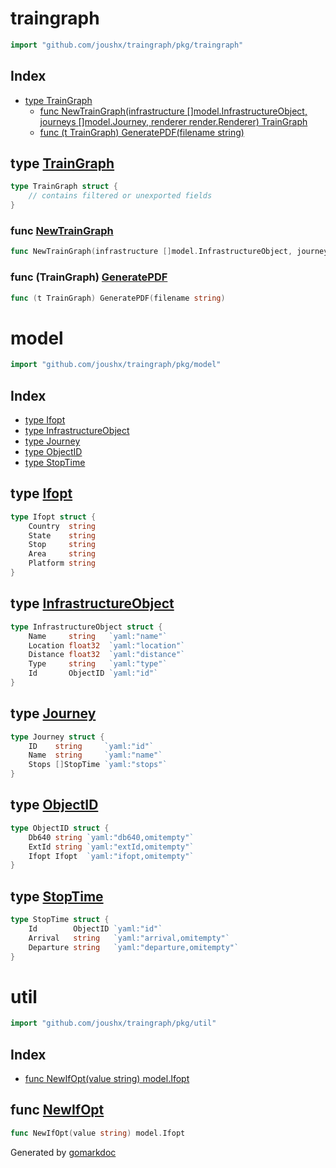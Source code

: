 <!-- gomarkdoc:embed:start -->

<!-- Code generated by gomarkdoc. DO NOT EDIT -->

# traingraph

```go
import "github.com/joushx/traingraph/pkg/traingraph"
```

## Index

- [type TrainGraph](<#type-traingraph>)
  - [func NewTrainGraph(infrastructure []model.InfrastructureObject, journeys []model.Journey, renderer render.Renderer) TrainGraph](<#func-newtraingraph>)
  - [func (t TrainGraph) GeneratePDF(filename string)](<#func-traingraph-generatepdf>)


## type [TrainGraph](<https://github.com/joushx/traingraph/blob/master/pkg/traingraph/traingraph.go#L9-L13>)

```go
type TrainGraph struct {
    // contains filtered or unexported fields
}
```

### func [NewTrainGraph](<https://github.com/joushx/traingraph/blob/master/pkg/traingraph/traingraph.go#L15>)

```go
func NewTrainGraph(infrastructure []model.InfrastructureObject, journeys []model.Journey, renderer render.Renderer) TrainGraph
```

### func \(TrainGraph\) [GeneratePDF](<https://github.com/joushx/traingraph/blob/master/pkg/traingraph/traingraph.go#L23>)

```go
func (t TrainGraph) GeneratePDF(filename string)
```

# model

```go
import "github.com/joushx/traingraph/pkg/model"
```

## Index

- [type Ifopt](<#type-ifopt>)
- [type InfrastructureObject](<#type-infrastructureobject>)
- [type Journey](<#type-journey>)
- [type ObjectID](<#type-objectid>)
- [type StopTime](<#type-stoptime>)


## type [Ifopt](<https://github.com/joushx/traingraph/blob/master/pkg/model/id.go#L9-L15>)

```go
type Ifopt struct {
    Country  string
    State    string
    Stop     string
    Area     string
    Platform string
}
```

## type [InfrastructureObject](<https://github.com/joushx/traingraph/blob/master/pkg/model/infrastructure.go#L3-L9>)

```go
type InfrastructureObject struct {
    Name     string   `yaml:"name"`
    Location float32  `yaml:"location"`
    Distance float32  `yaml:"distance"`
    Type     string   `yaml:"type"`
    Id       ObjectID `yaml:"id"`
}
```

## type [Journey](<https://github.com/joushx/traingraph/blob/master/pkg/model/journeys.go#L3-L7>)

```go
type Journey struct {
    ID    string     `yaml:"id"`
    Name  string     `yaml:"name"`
    Stops []StopTime `yaml:"stops"`
}
```

## type [ObjectID](<https://github.com/joushx/traingraph/blob/master/pkg/model/id.go#L3-L7>)

```go
type ObjectID struct {
    Db640 string `yaml:"db640,omitempty"`
    ExtId string `yaml:"extId,omitempty"`
    Ifopt Ifopt  `yaml:"ifopt,omitempty"`
}
```

## type [StopTime](<https://github.com/joushx/traingraph/blob/master/pkg/model/journeys.go#L9-L13>)

```go
type StopTime struct {
    Id        ObjectID `yaml:"id"`
    Arrival   string   `yaml:"arrival,omitempty"`
    Departure string   `yaml:"departure,omitempty"`
}
```

# util

```go
import "github.com/joushx/traingraph/pkg/util"
```

## Index

- [func NewIfOpt(value string) model.Ifopt](<#func-newifopt>)


## func [NewIfOpt](<https://github.com/joushx/traingraph/blob/master/pkg/util/id.go#L9>)

```go
func NewIfOpt(value string) model.Ifopt
```



Generated by [gomarkdoc](<https://github.com/princjef/gomarkdoc>)


<!-- gomarkdoc:embed:end -->
